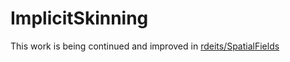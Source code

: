 # ImplicitSkinning

This work is being continued and improved in [rdeits/SpatialFields](https://github.com/rdeits/SpatialFields.jl)
